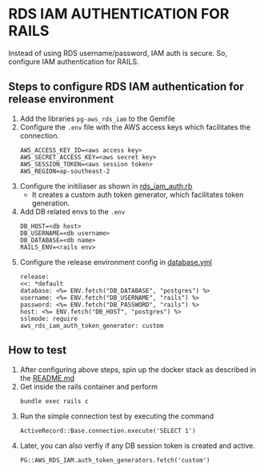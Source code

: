 # RDS IAM AUTHENTICATION FOR RAILS
Instead of using RDS username/password, IAM auth is secure. So, configure IAM authentication for RAILS.

## Steps to configure RDS IAM authentication for release environment
1. Add the libraries `pg-aws_rds_iam` to the Gemfile
2. Configure the `.env` file with the AWS access keys which facilitates the connection.
    ```
    AWS_ACCESS_KEY_ID=<aws access key>
    AWS_SECRET_ACCESS_KEY=<aws secret key>
    AWS_SESSION_TOKEN=<aws session token>
    AWS_REGION=ap-southeast-2
    ```
3. Configure the initiliaser as shown in [rds_iam_auth.rb](../rds_iam_auth.rb)
   - It creates a custom auth token generator, which facilitates token generation.
4. Add DB related envs to the `.env`
    ```
    DB_HOST=<db host>
    DB_USERNAME=<db username>
    DB_DATABASE=<db name>
    RAILS_ENV=<rails env>
    ```
5. Configure the release environment config in [database.yml](../database.yml)
    ```
    release:
    <<: *default
    database: <%= ENV.fetch("DB_DATABASE", "postgres") %> 
    username: <%= ENV.fetch("DB_USERNAME", "rails") %>
    password: <%= ENV.fetch("DB_PASSWORD", "rails") %>
    host: <%= ENV.fetch("DB_HOST", "postgres") %>
    sslmode: require
    aws_rds_iam_auth_token_generator: custom
    ```

## How to test
1. After configuring above steps, spin up the docker stack as described in the [README.md](../README.md#command-to-spin-up-the-stack)
2. Get inside the rails container and perform
    ```
    bundle exec rails c
    ```
3. Run the simple connection test by executing the command
    ```
    ActiveRecord::Base.connection.execute('SELECT 1')
    ```
4. Later, you can also verfiy if any DB session token is created and active.
    ```
    PG::AWS_RDS_IAM.auth_token_generators.fetch('custom')
    ```